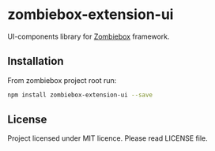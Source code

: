 # zombiebox-extension-ui

UI-components library for [Zombiebox](http://zombiebox.tv) framework.

Installation
-----

From zombiebox project root run:
```bash
npm install zombiebox-extension-ui --save
```

License
-----

Project licensed under MIT licence. Please read LICENSE file.
